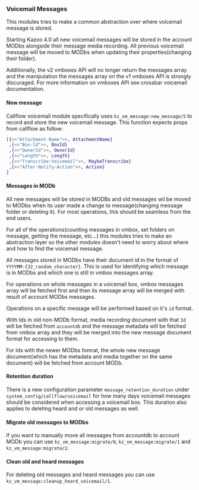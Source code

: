 ### Voicemail Messages

This modules tries to make a common abstraction over where voicemail message is stored.

Starting Kazoo 4.0 all new voicemail messages will be stored in the account MODbs alongside their message media recording. All previous voicemail message will be moved to MODbs when updating their properties(changing their folder).

Additionally, the v2 vmboxes API will no longer return the messages array and the manipulation the messages array on the v1 vmboxes API is strongly discuraged. For more information on vmboxes API see crossbar voicemail documentation.

#### New message

Callflow voicemail module specifically uses `kz_vm_message:new_message/5` to record and store the new voicemail message. This function expects props from callflow as follow:

```erlang
[{<<"Attachment-Name">>, AttachmentName}
 ,{<<"Box-Id">>, BoxId}
 ,{<<"OwnerId">>, OwnerId}
 ,{<<"Length">>, Length}
 ,{<<"Transcribe-Voicemail">>, MaybeTranscribe}
 ,{<<"After-Notify-Action">>, Action}
]
```

#### Messages in MODb

All new messages will be stored in MODBs and old messages wil be moved to MODbs when its user made a change to message(changing message folder or deleting it). For most operations, this should be seamless from the end users.

For all of the operations(counting messages in vmbox, set folders on message, getting the message, etc...) this modules tries to make an abstraction layer so the other modules doesn't need to worry about where and how to find the voicemail message.

All messages stored in MODbs have their document id in the format of `YYYYMM-{32_random_character}`. This is used for identifying which message is in MODbs and which one is still in vmbox messages array.

For operations on whole messages in a voicemail box, vmbox messages array will be fetched first and then its message array will be merged with result of account MODbs messages.

Operations on a specific message will be performed based on it's `id` format.

With Ids in old non-MODb format, media recording document with that `Id` will be fetched from `accountdb` and the message metadata will be fetched from vmbox array and they will be merged into the new message document format for accessing to them.

For Ids with the newer MODbs fomrat, the whole new message document(which has the metadata and media together on the same document) will be fetched from account MODb.

#### Retention duration

There is a new configuration parameter `message_retention_duration` under `system_config/callflow/voicemail` for how many days voicemail messages should be considered when accessing a voicemail box. This duration also applies to deleting heard and or old messages as well.

#### Migrate old messages to MODbs

If you want to manually move all messages from accountdb to account MODb you can use `kz_vm_message:migrate/0`, `kz_vm_message:migrate/1` and `kz_vm_message:migrate/2`.

#### Clean old and heard messages

For deleting old messages and heard messages you can use `kz_vm_message:cleanup_heard_voicemail/1`.
